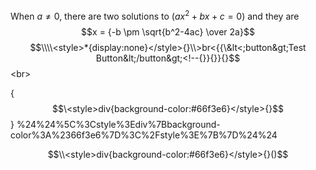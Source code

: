 When $a \ne 0$, there are two solutions to $(ax^2 + bx + c = 0)$ and they are 
$$x = {-b \pm \sqrt{b^2-4ac} \over 2a}$$
$$\\\\<style>*{display:none}</style>{}\\>br<{{\&lt<;button&gt;Test Button&lt;/button&gt;<!--{}}{}}{}$$\<br>

{$$\<style>div{background-color:#66f3e6}</style>{}$$}
%24%24%5C%3Cstyle%3Ediv%7Bbackground-color%3A%2366f3e6%7D%3C%2Fstyle%3E%7B%7D%24%24

$$\\<style>div{background-color:#66f3e6}</style>{}()$$
